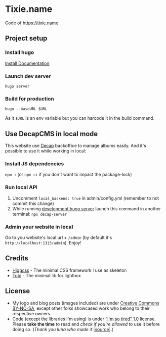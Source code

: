 # Tixie.name

Code of https://tixie.name


## Project setup

### Install hugo
[Install Documentation](https://gohugo.io/getting-started/installing/)

### Launch dev server

```
hugo server
```

### Build for production

```
hugo --baseURL $URL
```

As it `$URL` is an env variable but you can harcode it in the build command.


## Use DecapCMS in local mode

This website use [Decap](https://decapcms.org/) backoffice to manage albums easily.
And it's possible to use it while working in local:

### Install JS dependencies

`npm i` (or `npm ci` if you don't want to impact the package-lock)

### Run local API

1. Uncomment `local_backend: true` in admin/config.yml (remember to not commit this change)
2. While running [development hugo server](#launch-dev-server) launch this command in another terminal: `npx decap-server`

### Admin your website in local

Go to you website's local url + `/admin` (by default it's `http://localhost:1313/admin`). Enjoy!


## Credits
  * [Higgcss](https://github.com/robinparisi/higgcss) - The minimal CSS framework I use as skeleton
  * [Tobi](https://github.com/rqrauhvmra/Tobi/) - The minimal lib for lightbox

## License
  * My logo and blog posts (images included) are under [Creative Commons BY-NC-SA](https://creativecommons.org/licenses/by-nc-sa/4.0/), except other folks showcased work who belong to their respective owners.
  * Code (except the libraries I'm using) is under [“I'm so tired” 1.0](LICENSE) license. Please **take the time** to read and *check if you're allowed* to use it before doing so. (*Thank you luna who made it* \[[source](https://olmewe.com/notes/istsl)\].)
